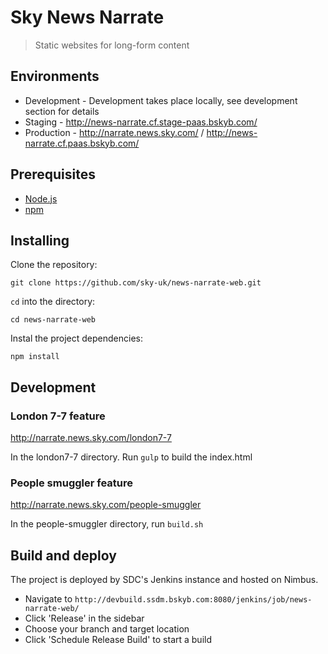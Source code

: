 # Sky News Narrate

> Static websites for long-form content

## Environments

* Development - Development takes place locally, see development section for details
* Staging - http://news-narrate.cf.stage-paas.bskyb.com/
* Production - http://narrate.news.sky.com/ / http://news-narrate.cf.paas.bskyb.com/

## Prerequisites

  * [Node.js](http://nodejs.org/)
  * [npm](http://npmjs.org/)

## Installing

Clone the repository:

```
git clone https://github.com/sky-uk/news-narrate-web.git
```

`cd` into the directory:

```
cd news-narrate-web
```

Instal the project dependencies:

```
npm install
```

## Development

### London 7-7 feature

http://narrate.news.sky.com/london7-7

In the london7-7 directory.
Run `gulp` to build the index.html

### People smuggler feature

http://narrate.news.sky.com/people-smuggler

In the people-smuggler directory, run `build.sh`

## Build and deploy

The project is deployed by SDC's Jenkins instance and hosted on Nimbus.

* Navigate to `http://devbuild.ssdm.bskyb.com:8080/jenkins/job/news-narrate-web/`
* Click 'Release' in the sidebar
* Choose your branch and target location
* Click 'Schedule Release Build' to start a build
